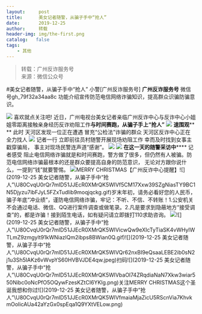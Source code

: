 ```yaml
---
layout:     post
title:      美女记者随警，从骗子手中“抢人”
date:       2019-12-25
author:     转载
header-img: img/the-first.png
catalog:   false
tags:
    - 其他
---
```


<blockquote><p>转载：广州反诈服务号<br>
来源：微信公众号</p></blockquote>

#美女记者随警，从骗子手中“抢人”
小警[广州反诈服务号]
**广州反诈服务号**
微信号gh_79f32a34aa8c
功能介绍宣传防范电信网络诈骗知识，提高群众识骗防骗意识。

![]({{site.baseurl}}/postimg/U80CvqU0rQr7mID51JJEcR0XMrQK5WlV04iak4hff3bFaRCCmS5gjNun2lz5botBUJ5NWlO6zwS7ZLYCrHFGKMQ.gif)
喜欢就点关注吧!
近日，广州电视台美女记者亲临广州反诈中心与反诈中心小姐姐零距离接触亲身经历反诈劝阻工作**与时间赛跑，从骗子手上“抢人”**
![]({{site.baseurl}}/postimg/U80CvqU0rQr7mID51JJEcR0XMrQK5WlVRvWLGp3ge6nbWqQW2sFaf4zibBSiboggjqHInEmokug7HMYowECVRTEg.gif)
**速围观****
**
此时
天河区发现一位正在遭遇
冒充“公检法”诈骗的群众
天河区反诈中心正在全力找人
![]({{site.baseurl}}/postimg/LxnwFVibibxaG2LEaKVUrbvQTvz3VCZbaRXnuZvaADuWvWRBCuiavqqSlceRfQ21fFz2RkicZXUO55uwv3byia88IJg.gif)
记者一行
立即前往员村随警开展现场劝阻工作
幸而及时找到女事主戳穿骗局，
事主对现场民警连声道“感谢”。
![]({{site.baseurl}}/postimg/U80CvqU0rQr7mID51JJEcR0XMrQK5WlV7ibRXZOoynnGNsUJNh4EyenDln2lY4PrRJreL72FjpTicq7NXnZ022Gg.gif)
![]({{site.baseurl}}/postimg/LxnwFVibibxaG2LEaKVUrbvQTvz3VCZbaR899SIVvicB1tVsO2uYjQZnF9fDS9aOdW6M6JUqWVFFyJb6grWExomIw.jpeg)
**在这一天的随警采访中******
记者感受
阻止电信网络诈骗就是和时间赛跑，警方做了很多，但仍然有人被骗。防范电信网络诈骗最根本的还是群众要提高自身的防范意识，
无论对方跟你说什么，一提到“钱”就要警惕。
![]({{site.baseurl}}/postimg/U80CvqU0rQr7mID51JJEcR0XMrQK5WlVr9icT4VF4QAz1ogvwuCelQfVowicsDzRbyN6NEw7aOqcP8mTz4bFHYDA.gif)MERRY
CHRISTMAS【广州反诈中心提醒】![](2019-12-25
美女记者随警，从骗子手中“抢人”\\U80CvqU0rQr7mID51JJEcR0XMrQK5WlVf5CM17Xxw39SZgNiasTY9BC1N5Djyzu7ibFJyL5FZxTudlib9moqjqckg.gif)岁末年初，请务必看好您的人民币，骗子年底“冲业绩”，谨防电信网络诈骗，牢记：不听、不信、不转账！1.公安机关不会通过电话、微信、QQ进行案件调查或做笔录。2.凡是要求到隐蔽地方“接受调查”的，都是诈骗！接到陌生电话，如有疑问请立即拨打110求助咨询。
![]({{site.baseurl}}/postimg/U80CvqU0rQr7mID51JJEcR0XMrQK5WlVbaOl74ZRqdiaNaN7Xkw3wiar550Nibc0oNcPfO5OQywFzesKZtCI6YKlg.png)![](2019-12-25
美女记者随警，从骗子手中“抢人”\\U80CvqU0rQr7mID51JJEcR0XMrQK5WlVicwQw9eXIcTyTiaSK4vWHyIWTLmZ9zmgylt91kWNiazlQm2ibps8BWian0Q.gif)![](2019-12-25
美女记者随警，从骗子手中“抢人”\\U80CvqU0rQr7mID51JJEcR0XMrQK5WlVQr62nxBI9eQsaaLEBE2ib0sN2j1u3Sh5IAKz6vWvpYS60HVBVJDE4qw.jpeg)扫码![](2019-12-25
美女记者随警，从骗子手中“抢人”\\U80CvqU0rQr7mID51JJEcR0XMrQK5WlVbaOl74ZRqdiaNaN7Xkw3wiar550Nibc0oNcPfO5OQywFzesKZtCI6YKlg.png)关注MERRY
CHRISTMAS这个圣诞我想和你过![](2019-12-25
美女记者随警，从骗子手中“抢人”\\U80CvqU0rQr7mID51JJEcR0XMrQK5WlVfmaiaMjaZicU5RScnVia7KhvkmOoIicAUa42aYzGx0spEqa1Q9YXtVELow.png)
